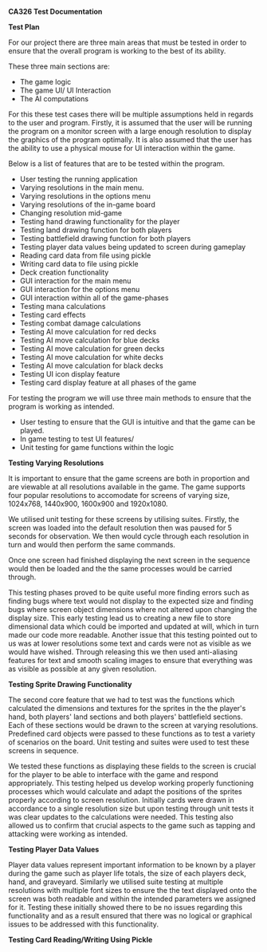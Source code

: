 **CA326 Test Documentation**

**Test Plan**

For our project there are three main areas that must be tested in order to ensure that the overall program is working to the best of its ability.

These three main sections are:

- The game logic
- The game UI/ UI Interaction
- The AI computations

For this these test cases there will be multiple assumptions held in regards to the user and program. Firstly, it is assumed that the user will be running the program on a monitor screen with a large enough resolution to display the graphics of the program optimally. It is also assumed that the user has the ability to use a physical mouse for UI interaction within the game.

Below is a list of features that are to be tested within the program.

- User testing the running application
- Varying resolutions in the main menu.
- Varying resolutions in the options menu
- Varying resolutions of the in-game board
- Changing resolution mid-game
- Testing hand drawing functionality for the player
- Testing land drawing function for both players
- Testing battlefield drawing function for both players
- Testing player data values being updated to screen during gameplay
- Reading card data from file using pickle
- Writing card data to file using pickle
- Deck creation functionality
- GUI interaction for the main menu
- GUI interaction for the options menu
- GUI interaction within all of the game-phases
- Testing mana calculations
- Testing card effects
- Testing combat damage calculations
- Testing AI move calculation for red decks
- Testing AI move calculation for blue decks
- Testing AI move calculation for green decks
- Testing AI move calculation for white decks
- Testing AI move calculation for black decks
- Testing UI icon display feature
- Testing card display feature at all phases of the game



For testing the program we will use three main methods to ensure that the program is working as intended.

- User testing to ensure that the GUI is intuitive and that the game can be played.
- In game testing to test UI features/
- Unit testing for game functions within the logic

**Testing Varying Resolutions**

It is important to ensure that the game screens are both in proportion and are viewable at all resolutions available in the game. The game supports four popular resolutions to accomodate for screens of varying size, 1024x768, 1440x900, 1600x900 and 1920x1080.

We utilised unit testing for these screens by utilising suites. Firstly, the screen was loaded into the default resolution then was paused for 5 seconds for observation. We then would cycle through each resolution in turn and would then perform the same commands.

Once one screen had finished displaying the next screen in the sequence would then be loaded and the the same processes would be carried through.

This testing phases proved to be quite useful more finding errors such as finding bugs where text would not display to the expected size and finding bugs where screen object dimensions where not altered upon changing the display size. This early testing lead us to creating a new file to store dimensional data which could be imported and updated at will, which in turn made our code more readable.  Another issue that this testing pointed out to us was at lower resolutions some text and cards were not as visible as we would have wished. Through releasing this we then used anti-aliasing features for text and smooth scaling images to ensure that everything was as visible as possible at any given resolution.

**Testing Sprite Drawing Functionality**

The second core feature that we had to test was the functions which calculated the dimensions and textures for the sprites in the the player&#39;s hand, both players&#39; land sections and both players&#39;  battlefield sections. Each of these sections would be drawn to the screen at varying resolutions. Predefined card objects were passed to these functions as to test a variety of scenarios on the board.  Unit testing and suites were used to test these screens in sequence.

We tested these functions as displaying these fields to the screen is crucial for the player to be able to interface with the game and respond appropriately. This testing helped us develop working properly functioning processes which would calculate and adapt the positions of the sprites properly according to screen resolution. Initially cards were drawn in accordance to a single resolution size but upon testing through unit tests it was clear updates to the calculations were needed.  This testing also allowed us to confirm that crucial aspects to the game such as tapping and attacking were working as intended.





**Testing Player Data Values**

Player data values represent important information to be known by a player during the game such as player life totals, the size of each players deck, hand, and graveyard. Similarly we utilised suite testing at multiple resolutions with multiple font sizes to ensure the the text displayed onto the screen was both readable and within the intended parameters we assigned for it. Testing these initially showed there to be no issues regarding this functionality and as a result ensured that there was no logical or graphical issues to be addressed with this functionality.

**Testing Card Reading/Writing Using Pickle**